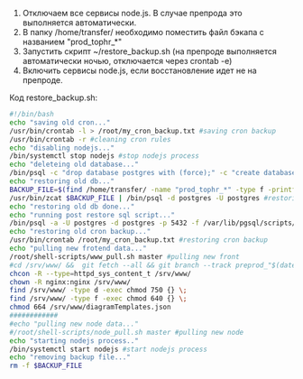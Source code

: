 1. Отключаем все сервисы node.js. В случае препрода это выполняется автоматически.
2. В папку /home/transfer/ необходимо поместить файл бэкапа с названием "prod_tophr_*"
3. Запустить скрипт ~/restore_backup.sh (на препроде выполняется автоматически ночью, отключается через crontab -e)
4. Включить сервисы node.js, если восстановление идет не на препроде.

Код restore_backup.sh:
```sh
#!/bin/bash
echo "saving old cron..."
/usr/bin/crontab -l > /root/my_cron_backup.txt #saving cron backup
/usr/bin/crontab -r #cleaning cron rules
echo "disabling nodejs..."
/bin/systemctl stop nodejs #stop nodejs process
echo "deleteing old database..."
/bin/psql -c "drop database postgres with (force);" -c "create database postgres;" -U postgres -d template1 #deleting old db
echo "restoring old db..."
BACKUP_FILE=$(find /home/transfer/ -name "prod_tophr_*" -type f -printf "%Ts %p\n" | sort -n | tail -1 | sed -r -e 's/^[0-9]+ //')
/usr/bin/zcat $BACKUP_FILE | /bin/psql -d postgres -U postgres #restoring db backup
echo "restoring old db done..."
echo "running post restore sql script..."
/bin/psql -a -U postgres -d postgres -p 5432 -f /var/lib/pgsql/scripts/run_after_restore_db_preprod.sql
echo "restoring old cron backup..."
/usr/bin/crontab /root/my_cron_backup.txt #restoring cron backup
echo "pulling new frotend data..."
/root/shell-scripts/www_pull.sh master #pulling new front
#cd /srv/www/ &&  git fetch --all && git branch --track preprod_"$(date +"%F")" origin/master && git push -u origin preprod_"$(date +"%F")"
chcon -R --type=httpd_sys_content_t /srv/www/
chown -R nginx:nginx /srv/www/
find /srv/www/ -type d -exec chmod 750 {} \;
find /srv/www/ -type f -exec chmod 640 {} \;
chmod 664 /srv/www/diagramTemplates.json
############
#echo "pulling new node data..."
#/root/shell-scripts/node_pull.sh master #pulling new node
echo "starting nodejs process.."
/bin/systemctl start nodejs #start nodejs process
echo "removing backup file..."
rm -f $BACKUP_FILE
```